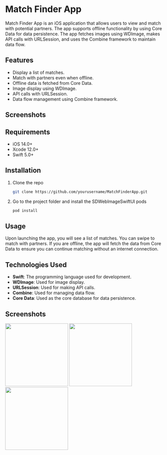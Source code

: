 # Match Finder App

Match Finder App is an iOS application that allows users to view and match with potential partners. The app supports offline functionality by using Core Data for data persistence. The app fetches images using WDImage, makes API calls with URLSession, and uses the Combine framework to maintain data flow.

## Features

- Display a list of matches.
- Match with partners even when offline.
- Offline data is fetched from Core Data.
- Image display using WDImage.
- API calls with URLSession.
- Data flow management using Combine framework.

## Screenshots


## Requirements

- iOS 14.0+
- Xcode 12.0+
- Swift 5.0+

## Installation

1. Clone the repo
   ```sh
   git clone https://github.com/yourusername/MatchFinderApp.git
2. Go to the project folder and install the SDWebImageSwiftUI pods
   ```sh
   pod install

## Usage

Upon launching the app, you will see a list of matches. You can swipe to match with partners. If you are offline, the app will fetch the data from Core Data to ensure you can continue matching without an internet connection.


## Technologies Used

- **Swift**: The programming language used for development.
- **WDImage**: Used for image display.
- **URLSession**: Used for making API calls.
- **Combine**: Used for managing data flow.
- **Core Data**: Used as the core database for data persistence.

## Screenshots

<p float="left">
  <img src="https://raw.githubusercontent.com/Siddiqui-Shahid/MatchUp/refs/heads/main/MatchUp/MatchUp/Screenshot/BaseUI.png" width="200">
  <img src="https://raw.githubusercontent.com/Siddiqui-Shahid/MatchUp/refs/heads/main/MatchUp/MatchUp/Screenshot/Search.png" width="200">
  <img src="https://raw.githubusercontent.com/Siddiqui-Shahid/MatchUp/refs/heads/main/MatchUp/MatchUp/Screenshot/AcceptedAndRejected.png" width="200">
</p>
